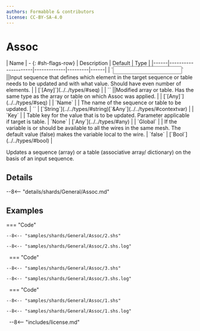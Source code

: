 ```yaml
---
authors: Formabble & contributors
license: CC-BY-SA-4.0
---
```



# Assoc

<div class="sh-parameters" markdown="1">
| Name | - {: #sh-flags-row} | Description | Default | Type |
|------|---------------------|-------------|---------|------|
| `<input>` ||Input sequence that defines which element in the target sequence or table needs to be updated and with what value. Should have even number of elements. | | [`[Any]`](../../types/#seq) |
| `<output>` ||Modified array or table. Has the same type as the array or table on which Assoc was applied. | | [`[Any]`](../../types/#seq) |
| `Name` |  | The name of the sequence or table to be updated. | `` | [`String`](../../types/#string)[`&Any`](../../types/#contextvar) |
| `Key` |  | Table key for the value that is to be updated. Parameter applicable if target is table. | `None` | [`Any`](../../types/#any) |
| `Global` |  | If the variable is or should be available to all the wires in the same mesh. The default value (false) makes the variable local to the wire. | `false` | [`Bool`](../../types/#bool) |

</div>

Updates a sequence (array) or a table (associative array/ dictionary) on the basis of an input sequence.

## Details

--8<-- "details/shards/General/Assoc.md"


## Examples

=== "Code"

  ```x86asm linenums="1"
  --8<-- "samples/shards/General/Assoc/2.shs"
  ```

  ```
  --8<-- "samples/shards/General/Assoc/2.shs.log"
  ```
&nbsp;
=== "Code"

  ```x86asm linenums="1"
  --8<-- "samples/shards/General/Assoc/3.shs"
  ```

  ```
  --8<-- "samples/shards/General/Assoc/3.shs.log"
  ```
&nbsp;
=== "Code"

  ```x86asm linenums="1"
  --8<-- "samples/shards/General/Assoc/1.shs"
  ```

  ```
  --8<-- "samples/shards/General/Assoc/1.shs.log"
  ```
&nbsp;
--8<-- "includes/license.md"


